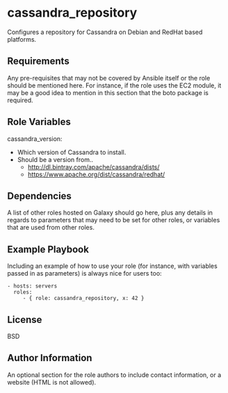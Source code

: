 cassandra_repository
====================

Configures a repository for Cassandra on Debian and RedHat based platforms.

Requirements
------------

Any pre-requisites that may not be covered by Ansible itself or the role should
be mentioned here. For instance, if the role uses the EC2 module, it may be a
good idea to mention in this section that the boto package is required.

Role Variables
--------------

cassandra_version:
  - Which version of Cassandra to install.
  - Should be a version from..
      - http://dl.bintray.com/apache/cassandra/dists/
      - https://www.apache.org/dist/cassandra/redhat/

Dependencies
------------

A list of other roles hosted on Galaxy should go here, plus any details in
regards to parameters that may need to be set for other roles, or variables that
are used from other roles.

Example Playbook
----------------

Including an example of how to use your role (for instance, with variables
passed in as parameters) is always nice for users too:

    - hosts: servers
      roles:
         - { role: cassandra_repository, x: 42 }

License
-------

BSD

Author Information
------------------

An optional section for the role authors to include contact information, or a
website (HTML is not allowed).
